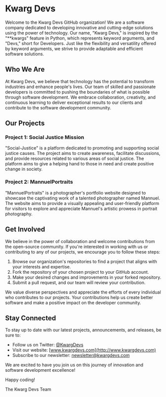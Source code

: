 # Kwarg Devs

Welcome to the Kwarg Devs GitHub organization! We are a software company dedicated to developing innovative and cutting-edge solutions using the power of technology. Our name, "Kwarg Devs," is inspired by the "**kwargs" feature in Python, which represents keyword arguments, and "Devs," short for Developers. Just like the flexibility and versatility offered by keyword arguments, we strive to provide adaptable and efficient software solutions.

## Who We Are

At Kwarg Devs, we believe that technology has the potential to transform industries and enhance people's lives. Our team of skilled and passionate developers is committed to pushing the boundaries of what is possible through software development. We embrace collaboration, creativity, and continuous learning to deliver exceptional results to our clients and contribute to the software development community.

## Our Projects

### Project 1: Social Justice Mission

"Social-Justice" is a platform dedicated to promoting and supporting social justice causes. The project aims to create awareness, facilitate discussions, and provide resources related to various areas of social justice. The platform aims to give a helping hand to those in need and create positive change in society.

### Project 2: MannuelPortraits

"MannuelPortraits" is a photographer's portfolio website designed to showcase the captivating work of a talented photographer named Mannuel. The website aims to provide a visually appealing and user-friendly platform for visitors to explore and appreciate Mannuel's artistic prowess in portrait photography.

## Get Involved

We believe in the power of collaboration and welcome contributions from the open-source community. If you're interested in working with us or contributing to any of our projects, we encourage you to follow these steps:

1. Browse our organization's repositories to find a project that aligns with your interests and expertise.
2. Fork the repository of your chosen project to your GitHub account.
3. Make your desired changes and improvements in your forked repository.
4. Submit a pull request, and our team will review your contribution.

We value diverse perspectives and appreciate the efforts of every individual who contributes to our projects. Your contributions help us create better software and make a positive impact on the developer community.

## Stay Connected

To stay up to date with our latest projects, announcements, and releases, be sure to:

- Follow us on Twitter: [@KwargDevs](https://twitter.com/KwargDevs)
- Visit our website: [www.kwargdevs.com](http://www.kwargdevs.com)
- Subscribe to our newsletter: [newsletter@kwargdevs.com](mailto:kwargdevs@gmail.com)

We are excited to have you join us on this journey of innovation and software development excellence!

Happy coding!

The Kwarg Devs Team
